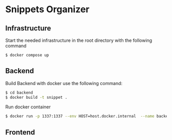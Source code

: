 # Snippets Organizer

## Infrastructure
Start the needed infrastructure in the root directory with the following command
```bash
$ docker compose up
```

## Backend
Build Backend with docker use the following command:
```bash
$ cd backend
$ docker build -t snippet .
```

Run docker container
```bash
$ docker run -p 1337:1337 --env HOST=host.docker.internal  --name backend -d -it snippets
```

## Frontend
